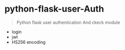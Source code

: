# python-flask-user-Auth
> Python flask user authentication And ckeck module 

* login
* jwt
* HS256 encoding

